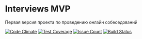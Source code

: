 # Interviews MVP

Первая версия проекта по проведению онлайн собеседований

[![Code Climate](https://codeclimate.com/github/hexlet-volunteers/interviews/badges/gpa.svg)](https://codeclimate.com/github/hexlet-volunteers/interviews)
[![Test Coverage](https://codeclimate.com/github/hexlet-volunteers/interviews/badges/coverage.svg)](https://codeclimate.com/github/hexlet-volunteers/interviews/coverage)
[![Issue Count](https://codeclimate.com/github/hexlet-volunteers/interviews/badges/issue_count.svg)](https://codeclimate.com/github/hexlet-volunteers/interviews)
[![Build Status](https://travis-ci.org/hexlet-volunteers/interviews.svg?branch=master)](https://travis-ci.org/hexlet-volunteers/interviews)

